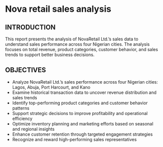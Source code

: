 # Nova retail sales analysis

## INTRODUCTION
This report presents the analysis of NovaRetail Ltd.’s sales data to understand sales performance across four Nigerian cities.
The analysis focuses on total revenue, product categories, customer behavior, and sales trends to support better business decisions.

## OBJECTIVES
* Analyze NovaRetail Ltd.’s sales performance across four Nigerian cities: Lagos, Abuja, Port Harcourt, and Kano  
* Examine historical transaction data to uncover revenue distribution and sales trends  
* Identify top-performing product categories and customer behavior patterns  
* Support strategic decisions to improve profitability and operational efficiency  
* Optimize inventory planning and marketing efforts based on seasonal and regional insights  
* Enhance customer retention through targeted engagement strategies  
* Recognize and reward high-performing sales representatives  
